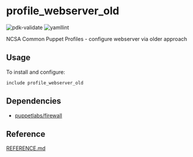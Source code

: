 # profile_webserver_old

![pdk-validate](https://github.com/ncsa/puppet-profile_webserver_old/workflows/pdk-validate/badge.svg)
![yamllint](https://github.com/ncsa/puppet-profile_webserver_old/workflows/yamllint/badge.svg)

NCSA Common Puppet Profiles - configure webserver via older approach

## Usage

To install and configure:

```puppet
include profile_webserver_old
```

## Dependencies

- [puppetlabs/firewall](https://forge.puppet.com/puppetlabs/firewall)

## Reference

[REFERENCE.md](REFERENCE.md)

